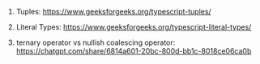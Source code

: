 1. Tuples: https://www.geeksforgeeks.org/typescript-tuples/

2. Literal Types:
   https://www.geeksforgeeks.org/typescript-literal-types/

3. ternary operator vs nullish coalescing operator:
   https://chatgpt.com/share/6814a601-20bc-800d-bb1c-8018ce06ca0b
